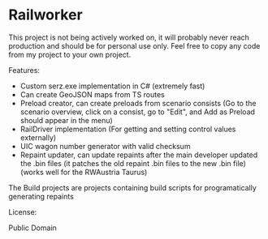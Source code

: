 Railworker
===

This project is not being actively worked on, it will probably never reach production and should be for personal use only. Feel free to copy any code from my project to your own project.

Features:
- Custom serz.exe implementation in C# (extremely fast)
- Can create GeoJSON maps from TS routes
- Preload creator, can create preloads from scenario consists (Go to the scenario overview, click on a consist, go to "Edit", and Add as Preload should appear in the menu)
- RailDriver implementation (For getting and setting control values externally)
- UIC wagon number generator with valid checksum
- Repaint updater, can update repaints after the main developer updated the .bin files (it patches the old repaint .bin files to the new .bin file) (works well for the RWAustria Taurus)

The Build<xyz> projects are projects containing build scripts for programatically generating repaints

License:

Public Domain

